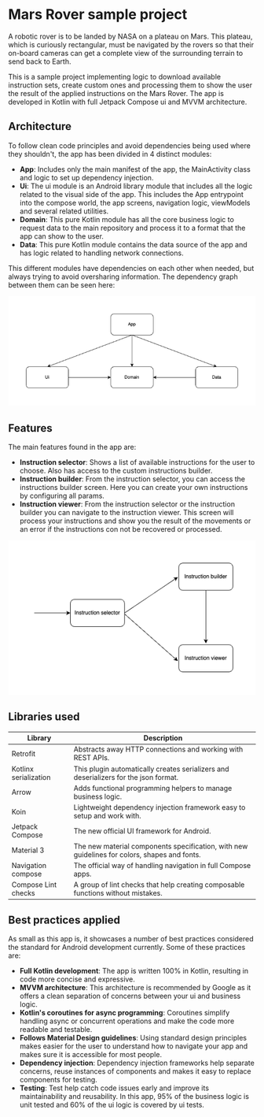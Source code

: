 
# Mars Rover sample project

A robotic rover is to be landed by NASA on a plateau on Mars. This plateau, which is curiously
rectangular, must be navigated by the rovers so that their on-board cameras can get a complete
view of the surrounding terrain to send back to Earth.

This is a sample project implementing logic to download available instruction sets, create custom ones and processing
them to show the user the result of the applied instructions on the Mars Rover.
The app is developed in Kotlin with full Jetpack Compose ui and MVVM architecture.

## Architecture

To follow clean code principles and avoid dependencies being used where they shouldn't, the app has been divided in 4 
distinct modules:
- **App**: Includes only the main manifest of the app, the MainActivity class and logic to set up dependency injection.
- **Ui**: The ui module is an Android library module that includes all the logic related to the visual side of the app.
This includes the App entrypoint into the compose world, the app screens, navigation logic, viewModels and several related
utilities.
- **Domain**: This pure Kotlin module has all the core business logic to request data to the main repository and process
it to a format that the app can show to the user.
- **Data**: This pure Kotlin module contains the data source of the app and has logic related to handling network connections.

This different modules have dependencies on each other when needed, but always trying to avoid oversharing information.
The dependency graph between them can be seen here:

![App diagram](/images/app-arch-diagram.png)

## Features

The main features found in the app are:

- **Instruction selector**: Shows a list of available instructions for the user to choose. Also has access to the custom
instructions builder.
- **Instruction builder**: From the instruction selector, you can access the instructions builder screen. Here you can 
create your own instructions by configuring all params.
- **Instruction viewer**: From the instruction selector or the instruction builder you can navigate to the instruction 
viewer. This screen will process your instructions and show you the result of the movements or an error if the instructions
con not be recovered or processed.

![App screens diagram](/images/app-screens-diagram.png)

## Libraries used

| Library               | Description                                                                                  |
|-----------------------|----------------------------------------------------------------------------------------------|
| Retrofit              | Abstracts away HTTP connections and working with REST APIs.                                  |
| Kotlinx serialization | This plugin automatically creates serializers and deserializers for the json format.         |
| Arrow                 | Adds functional programming helpers to manage business logic.                                |
| Koin                  | Lightweight dependency injection framework easy to setup and work with.                      |
| Jetpack Compose       | The new official UI framework for Android.                                                   |
| Material 3            | The new material components specification, with new guidelines for colors, shapes and fonts. |
| Navigation compose    | The official way of handling navigation in full Compose apps.                                |
| Compose Lint checks   | A group of lint checks that help creating composable functions without mistakes.             |

## Best practices applied

As small as this app is, it showcases a number of best practices considered the standard for Android development currently.
Some of these practices are:
- **Full Kotlin development**: The app is written 100% in Kotlin, resulting in code more concise and expressive.
- **MVVM architecture**: This architecture is recommended by Google as it offers a clean separation of concerns between
  your ui and business logic.
- **Kotlin's coroutines for async programming**: Coroutines simplify handling async or concurrent operations and make the
  code more readable and testable.
- **Follows Material Design guidelines**: Using standard design principles makes easier for the user to understand how to
  navigate your app and makes sure it is accessible for most people.
- **Dependency injection**: Dependency injection frameworks help separate concerns, reuse instances of components and makes
  it easy to replace components for testing.
- **Testing**: Test help catch code issues early and improve its maintainability and reusability. In this app, 95% of the 
business logic is unit tested and 60% of the ui logic is covered by ui tests.